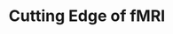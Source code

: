 ---
title: "Cutting Edge of fMRI"
project_id: 
conference_id: ""
presenters:
   - peter_bandettini
summary: "<p>OHBM 2003 morning symposium, New York</p>"
file: /assets/presentations/T137.ppt
filename: T137.ppt
layout: presentation
---